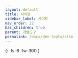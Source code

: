 ```yaml
---
layout: default
title: 사이트
sidebar_label: 사이트
nav_order: 22
has_children: true
parent: 개발도구
permalink: /docs/dev-tools/site
---
```


{: .fs-6 .fw-300 }
